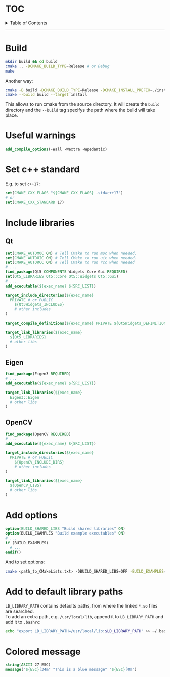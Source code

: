 <!-- TABLE OF CONTENTS -->
<h1 align="left">TOC</h1>
<details>
  <summary>Table of Contents</summary>
  <ul>
    <li><a href="#build">Built</a></li>
    <li><a href="#useful-warnings">Useful warnings</a></li>
    <li><a href="#set-c-standard">C++ standard</a></li>
    <li>
      <a href="#include-libraries">Useful libraries</a>
      <ul>
        <li><a href="#qt">Qt</a></li>
        <li><a href="#eigen">Eigen</a></li>
        <li><a href="#opencv">OpenCV</a></li>
      </ul>
    </li>
  </ul>
  <li><a href="#add-options">Add cmake options</a></li>
  <li><a href="#add-to-default-library-paths">Add to library path</a></li>
  <li><a href="#colored-message">Colored message</a></li>
</details>

---

# Build

```bash
mkdir build && cd build
cmake .. -DCMAKE_BUILD_TYPE=Release # or Debug
make
```

Another way:
```bash
cmake -B build -DCMAKE_BUILD_TYPE=Release -DCMAKE_INSTALL_PREFIX=./install
cmake --build build --target install
```
This allows to run cmake from the source directory. It will create the `build` directory and the `--build` tag specifys the path where the build will take place.

# Useful warnings
```cmake
add_compile_options(-Wall -Wextra -Wpedantic)
```

# Set c++ standard
E.g. to set `c++17`:
```cmake
set(CMAKE_CXX_FLAGS "${CMAKE_CXX_FLAGS} -std=c++17")
# or
set(CMAKE_CXX_STANDARD 17)
```

# Include libraries

## Qt
```cmake
set(CMAKE_AUTOMOC ON) # Tell CMake to run moc when needed.
set(CMAKE_AUTOUIC ON) # Tell CMake to run uic when needed.
set(CMAKE_AUTORCC ON) # Tell CMake to run rcc when needed
# ...
find_package(Qt5 COMPONENTS Widgets Core Gui REQUIRED)
set(Qt5_LIBRARIES Qt5::Core Qt5::Widgets Qt5::Gui)
# ...
add_executable(${exec_name} ${SRC_LIST})

target_include_directories(${exec_name} 
  PRIVATE # or PUBLIC
    ${Qt5Widgets_INCLUDES}
    # other includes
)

target_compile_definitions(${exec_name} PRIVATE ${Qt5Widgets_DEFINITIONS})

target_link_libraries(${exec_name} 
  ${Qt5_LIBRARIES}
  # other libs
)
```

## Eigen
```cmake
find_package(Eigen3 REQUIRED)
# ...
add_executable(${exec_name} ${SRC_LIST})

target_link_libraries(${exec_name} 
  Eigen3::Eigen
  # other libs
)
```

## OpenCV
```cmake
find_package(OpenCV REQUIRED)
# ...
add_executable(${exec_name} ${SRC_LIST})

target_include_directories(${exec_name} 
  PRIVATE # or PUBLIC
    ${OpenCV_INCLUDE_DIRS}
    # other includes
)

target_link_libraries(${exec_name} 
  ${OpenCV_LIBS}
  # other libs
)
```



# Add options
```cmake
option(BUILD_SHARED_LIBS "Build shared libraries" ON)
option(BUILD_EXAMPLES "Build example executables" ON)
# ...
if (BUILD_EXAMPLES)
  # ...
endif()
```
And to set options:
```bash
cmake <path_to_CMakeLists.txt> -DBUILD_SHARED_LIBS=OFF -BUILD_EXAMPLES=ON
```

# Add to default library paths
`LB_LIBRARY_PATH` contains defaults paths, from where the linked `*.so` files are searched. \
To add an extra path, e.g. `/usr/local/lib`, append it to `LB_LIBRARY_PATH` and add it to `.bashrc`: 
```bash
echo "export LD_LIBRARY_PATH=/usr/local/lib:$LD_LIBRARY_PATH" >> ~/.bashrc
```

# Colored message
```cmake
string(ASCII 27 ESC)
message("${ESC}[34m" "This is a blue message" "${ESC}[0m")
```